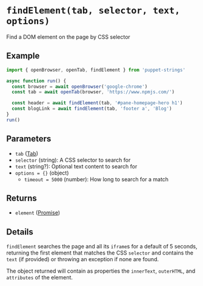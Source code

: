 # `findElement(tab, selector, text, options)`
Find a DOM element on the page by CSS selector

## Example
```js
import { openBrowser, openTab, findElement } from 'puppet-strings'

async function run() {
  const browser = await openBrowser('google-chrome')
  const tab = await openTab(browser, 'https://www.npmjs.com/')

  const header = await findElement(tab, '#pane-homepage-hero h1')
  const blogLink = await findElement(tab, 'footer a', 'Blog')
}
run()
```

## Parameters
* `tab` ([Tab](../../interface#tab-object))
* `selector` (string): A CSS selector to search for
* `text` (string?): Optional text content to search for
* `options = {}` (object)
  * `timeout = 5000` (number): How long to search for a match

## Returns
* `element` ([Promise<Element>](../../interface#element-object))

## Details
`findElement` searches the page and all its `iframe`s for a default of 5
seconds, returning the first element that matches the CSS `selector` and
contains the `text` (if provided) or throwing an exception if none are found.

The object returned will contain as properties the `innerText`, `outerHTML`, and
`attributes` of the element.
